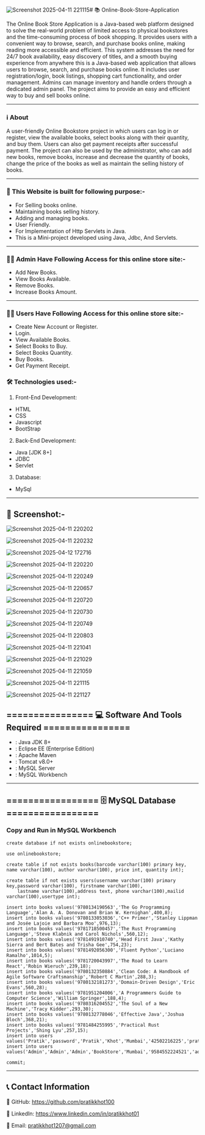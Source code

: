 ![Screenshot 2025-04-11 221115](https://github.com/user-attachments/assets/cb13be24-32d3-460b-9637-c73dd2a50ab7)# 📚 Online-Book-Store-Application

The Online Book Store Application is a Java-based web platform designed to solve the real-world problem of limited access to physical bookstores and the time-consuming process of book shopping. It provides users with a convenient way to browse, search, and purchase books online, making reading more accessible and efficient. This system addresses the need for 24/7 book availability, easy discovery of titles, and a smooth buying experience from anywhere this is a Java-based web application that allows users to browse, search, and purchase books online. It includes user registration/login, book listings, shopping cart functionality, and order management. Admins can manage inventory and handle orders through a dedicated admin panel. The project aims to provide an easy and efficient way to buy and sell books online.

---

### ℹ️ About

A user-friendly Online Bookstore project in which users can log in or register, view the available books, select books along with their quantity, and buy them. Users can also get payment receipts after successful payment. The project can also be used by the administrator, who can add new books, remove books, increase and decrease the quantity of books, change the price of the books as well as maintain the selling history of books.

---

### 🎯 This Website is built for following purpose:-
- For Selling books online.
- Maintaining books selling history.
- Adding and managing books.
- User Friendly.
- For Implementation of Http Servlets in Java.
- This is a Mini-project developed using Java, Jdbc, And Servlets.

---

### 👨‍💼 Admin Have Following Access for this online store site:-
- Add New Books.
- View Books Available.
- Remove Books.
- Increase Books Amount.

---

### 🙋‍♂️ Users Have Following Access for this online store site:-
- Create New Account or Register.
- Login.
- View Available Books.
- Select Books to Buy.
- Select Books Quantity.
- Buy Books.
- Get Payment Receipt.

### 🛠️ Technologies used:-
1. Front-End Development:
- HTML
- CSS
- Javascript
- BootStrap

2. Back-End Development:
- Java [JDK 8+]
- JDBC
- Servlet

3. Database:
- MySql

---  

## 📸 Screenshot:-

![Screenshot 2025-04-11 220202](https://github.com/user-attachments/assets/d331ef0f-73ca-432e-87fa-64cc0f4c3c60)

![Screenshot 2025-04-11 220232](https://github.com/user-attachments/assets/7b7ee656-9c20-48c6-96e1-ca74182338df)

![Screenshot 2025-04-12 172716](https://github.com/user-attachments/assets/32574367-8a3d-4f3d-8b57-038d721afb92)

![Screenshot 2025-04-11 220220](https://github.com/user-attachments/assets/eea4d376-9b60-4318-b394-28abfefbf048)

![Screenshot 2025-04-11 220249](https://github.com/user-attachments/assets/72fac551-8b7e-422f-85c1-d8ff60b8ca98)

![Screenshot 2025-04-11 220657](https://github.com/user-attachments/assets/db43f1ea-c687-412c-8720-b213227d591f)

![Screenshot 2025-04-11 220720](https://github.com/user-attachments/assets/5b3005f2-a4bf-4b0f-851b-a95739d9c43a)

![Screenshot 2025-04-11 220730](https://github.com/user-attachments/assets/41cb3d7e-b7b1-4c74-86fc-fa0921aa0d03)

![Screenshot 2025-04-11 220749](https://github.com/user-attachments/assets/a232ee25-0026-4c18-a7ab-22da506991fc)

![Screenshot 2025-04-11 220803](https://github.com/user-attachments/assets/7f3311c7-b7a2-443d-ae3a-98287995f051)

![Screenshot 2025-04-11 221041](https://github.com/user-attachments/assets/a9caa54a-859e-4c8d-9d0a-160187cdff99)

![Screenshot 2025-04-11 221029](https://github.com/user-attachments/assets/7cbfa0ac-c5b5-4b85-ba0e-d569b26ae8e5)

![Screenshot 2025-04-11 221059](https://github.com/user-attachments/assets/59485e53-d681-4d41-9e2d-48eb9ef1bde4)

![Screenshot 2025-04-11 221115](https://github.com/user-attachments/assets/30610cfb-87aa-40a0-8d5d-5ad48fdd71d8)

![Screenshot 2025-04-11 221127](https://github.com/user-attachments/assets/52f22590-d5e9-470d-9f88-c84bacf6e278)



## ================ 💻 Software And Tools Required ================
- : Java JDK 8+ 
- : Eclipse EE (Enterprise Edition) 
- : Apache Maven 
- : Tomcat v8.0+
- : MySQL Server 
- : MySQL Workbench

---  

## ================= 🗄️ MySQL Database =================

### Copy and Run in MySQL Workbench

```
create database if not exists onlinebookstore;

use onlinebookstore;

create table if not exists books(barcode varchar(100) primary key, name varchar(100), author varchar(100), price int, quantity int);

create table if not exists users(username varchar(100) primary key,password varchar(100), firstname varchar(100),
    lastname varchar(100),address text, phone varchar(100),mailid varchar(100),usertype int);

insert into books values('9780134190563','The Go Programming Language','Alan A. A. Donovan and Brian W. Kernighan',400,8);
insert into books values('9780133053036','C++ Primer','Stanley Lippman and Josée Lajoie and Barbara Moo',976,13);
insert into books values('9781718500457','The Rust Programming Language','Steve Klabnik and Carol Nichols',560,12);
insert into books values('9781491910740','Head First Java','Kathy Sierra and Bert Bates and Trisha Gee',754,23);
insert into books values('9781492056300','Fluent Python','Luciano Ramalho',1014,5);
insert into books values('9781720043997','The Road to Learn React','Robin Wieruch',239,18);
insert into books values('9780132350884','Clean Code: A Handbook of Agile Software Craftsmanship','Robert C Martin',288,3);
insert into books values('9780132181273','Domain-Driven Design','Eric Evans',560,28);
insert into books values('9781951204006','A Programmers Guide to Computer Science','William Springer',188,4);
insert into books values('9780316204552','The Soul of a New Machine','Tracy Kidder',293,30);
insert into books values('9780132778046','Effective Java','Joshua Bloch',368,21);
insert into books values('9781484255995','Practical Rust Projects','Shing Lyu',257,15);
insert into users values('Pratik','password','Pratik','Khot','Mumbai','42502216225','pratikkhot@gmail.com',2);
insert into users values('Admin','Admin','Admin','BookStore','Mumbai','9584552224521','admin@gmail.com',1);

commit;

```

---

 ## 📞 Contact Information

  🐙 GitHub: https://github.com/pratikkhot100

  💼 LinkedIn: https://www.linkedin.com/in/pratikkhot01

  📧 Email: pratikkhot1207@gmail.com
